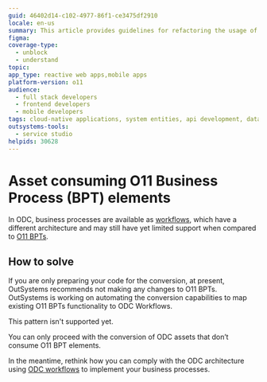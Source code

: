```yaml
---
guid: 46402d14-c102-4977-86f1-ce3475df2910
locale: en-us
summary: This article provides guidelines for refactoring the usage of BPT entities and actions in O11 apps to ensure compatibility with OutSystems Developer Cloud (ODC).
figma: 
coverage-type:
  - unblock
  - understand
topic: 
app_type: reactive web apps,mobile apps
platform-version: o11
audience:
  - full stack developers
  - frontend developers
  - mobile developers
tags: cloud-native applications, system entities, api development, data integration, app conversion
outsystems-tools:
  - service studio
helpids: 30628
---
```


# Asset consuming O11 Business Process (BPT) elements

In ODC, business processes are available as [workflows](https://success.outsystems.com/documentation/outsystems_developer_cloud/building_apps/about_business_processes/workflows_in_odc/), which have a different architecture and may still have yet limited support when compared to [O11 BPTs](../../building-apps/processes/intro.md).

## How to solve

<div class="info" markdown="1">

If you are only preparing your code for the conversion, at present, OutSystems recommends not making any changes to O11 BPTs. OutSystems is working on automating the conversion capabilities to map existing O11 BPTs functionality to ODC Workflows.

</div>

This pattern isn't supported yet.

You can only proceed with the conversion of ODC assets that don’t consume O11 BPT elements.

In the meantime, rethink how you can comply with the ODC architecture using [ODC workflows](https://success.outsystems.com/documentation/outsystems_developer_cloud/building_apps/about_business_processes/workflows_in_odc/) to implement your business processes.
